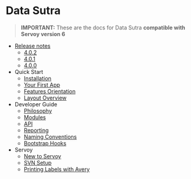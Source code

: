 # Data Sutra

> **IMPORTANT:** These are the docs for Data Sutra **compatible with Servoy version 6**

- [Release notes](release-notes/index.md)
    - [4.0.2](release-notes/4.0.2.md)
    - [4.0.1](release-notes/4.0.1.md)
    - [4.0.0](release-notes/4.0.0.md)
- Quick Start
    - [Installation](quick-start/installation.md)
    - [Your First App](quick-start/your-first-app.md)
    - [Features Orientation](quick-start/features-orientation.md)
    - [Layout Overview](quick-start/layout-overview.md)
- Developer Guide
    - [Philosophy](developer-guide/philosophy.md)
    - [Modules](developer-guide/modules.md)
    - [API](developer-guide/api.md)
    - [Reporting](developer-guide/reporting.md)
    - [Naming Conventions](developer-guide/naming-conventions.md)
    - [Bootstrap Hooks](developer-guide/bootstrap-hooks.md)
- Servoy
    - [New to Servoy](servoy/new-to-servoy.md)
    - [SVN Setup](servoy/svn-setup.md)
    - [Printing Labels with Avery](servoy/printing-labels-avery.md)
<!--- Configuration Guide-->
<!--- [Solution Configuration](configuration-guide/solution-configuration.md)-->
<!--- [Layout Manager](configuration-guide/layout-manager.md)-->
<!--- [Navigation Engine](configuration-guide/navigation-engine.md)-->
<!--- [Access and Control](configuration-guide/access-control.md)-->
<!--- [Toolbars and Sidebars](configuration-guide/toolbars-sidebars.md)-->